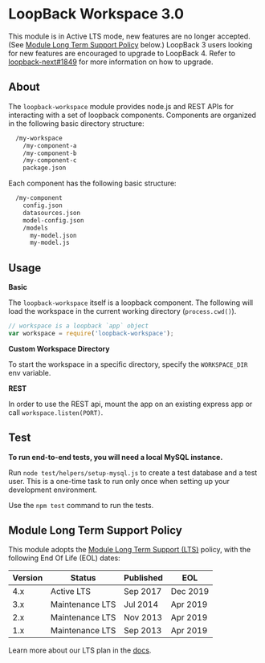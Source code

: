 # LoopBack Workspace 3.0

This module is in Active LTS mode, new features are no longer accepted.
(See [Module Long Term Support Policy](#module-long-term-support-policy) below.)
LoopBack 3 users looking for new features are encouraged to upgrade to LoopBack 4. Refer to [loopback-next#1849](https://github.com/strongloop/loopback-next/issues/1849) for more information on how to upgrade.

## About

The `loopback-workspace` module provides node.js and REST APIs for interacting
with a set of loopback components. Components are organized in the following
basic directory structure:

```txt
  /my-workspace
    /my-component-a
    /my-component-b
    /my-component-c
    package.json
```

Each component has the following basic structure:

```txt
  /my-component
    config.json
    datasources.json
    model-config.json
    /models
      my-model.json
      my-model.js
```

## Usage

**Basic**

The `loopback-workspace` itself is a loopback component. The following
will load the workspace in the current working directory (`process.cwd()`).

```js
// workspace is a loopback `app` object
var workspace = require('loopback-workspace');
```

**Custom Workspace Directory**

To start the workspace in a specific directory, specify the `WORKSPACE_DIR` env
variable.

**REST**

In order to use the REST api, mount the app on an existing express app or call
`workspace.listen(PORT)`.

## Test

**To run end-to-end tests, you will need a local MySQL instance.**

Run `node test/helpers/setup-mysql.js` to create a test database and
a test user. This is a one-time task to run only once when setting up your
development environment.

Use the `npm test` command to run the tests.

## Module Long Term Support Policy

This module adopts the [Module Long Term Support (LTS)](http://github.com/CloudNativeJS/ModuleLTS) policy, with the following End Of Life (EOL) dates:

| Version | Status          | Published | EOL      |
| ------- | --------------- | --------- | -------- |
| 4.x     | Active LTS      | Sep 2017  | Dec 2019 |
| 3.x     | Maintenance LTS | Jul 2014  | Apr 2019 |
| 2.x     | Maintenance LTS | Nov 2013  | Apr 2019 |
| 1.x     | Maintenance LTS | Sep 2013  | Apr 2019 |

Learn more about our LTS plan in the [docs](https://loopback.io/doc/en/contrib/Long-term-support.html).